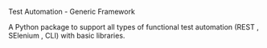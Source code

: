 Test Automation - Generic Framework

A Python package to support all types of functional test automation (REST , SElenium , CLI) with basic libraries.
